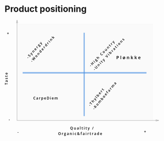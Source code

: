 # Product positioning

<svg width="604" height="455" viewBox="0 0 604 455" version="1.1" xmlns="http://www.w3.org/2000/svg" xmlns:sketch="http://www.bohemiancoding.com/sketch/ns">
 <g id="Page-1" fill="none" fill-rule="evenodd" sketch:type="MSPage">
  <rect id="Rectangle-1" stroke="#979797" opacity="0.075" fill="#d8d8d8" sketch:type="MSShapeGroup" x="47" y="16" width="532" height="380"/>
  <path d="M311.5,52.5 L311.5,376.5 L311.5,205.182417" id="Line" stroke-opacity="0.609" stroke="#4990e2" stroke-width="5" stroke-linecap="square" sketch:type="MSShapeGroup"/>
  <path d="M552.5,206.997201 L70.5,206.997201 L315.075481,206.997201" id="Line" stroke-opacity="0.609" stroke="#4990e2" stroke-width="6" stroke-linecap="square" sketch:type="MSShapeGroup"/>
  <text id="Qualtity-" sketch:type="MSTextLayer" font-family="Open Sans" font-size="14" font-weight="633" sketch:alignment="middle" letter-spacing="3.136" fill="#000000"><tspan x="256.6" y="429.56">Qualtity / </tspan><tspan x="209.35" y="450.56">Organic&amp;fairtrade </tspan>
  </text>
  <text id="-Thylbert" sketch:type="MSTextLayer" transform="translate(392.000000, 280.000000) rotate(-50.000000) translate(-392.000000, -280.000000) " font-family="Open Sans" font-size="14" font-weight="633" letter-spacing="3.136" fill="#000000"><tspan x="310.5" y="274">-Thylbert</tspan><tspan x="310.5" y="295">-Komboefarma</tspan>
  </text>
  <text id="CarpeDiem" fill="#4a4a4a" sketch:type="MSTextLayer" font-family="Open Sans" font-size="14" font-weight="633" letter-spacing="2.613"><tspan x="112" y="312" fill="#000000">CarpeDiem</tspan>
  </text>
  <text id="-Synergy" fill="#4a4a4a" sketch:type="MSTextLayer" transform="translate(149.000000, 98.000000) rotate(-48.000000) translate(-149.000000, -98.000000) " font-family="Open Sans" font-size="14" font-weight="633" letter-spacing="3.484"><tspan x="71" y="92" fill="#000000">-Synergy</tspan><tspan x="71" y="113" fill="#000000">-Wonderdrink</tspan>
  </text>
  <text id="-High-Country" sketch:type="MSTextLayer" transform="translate(411.539185, 116.000000) rotate(-46.000000) translate(-411.539185, -116.000000) " font-family="Open Sans" font-size="14" font-weight="633" letter-spacing="3.484" fill="#000000"><tspan x="311.54" y="110">-High Country</tspan><tspan x="311.54" y="131">-Unity Vibrations</tspan>
  </text>
  <text id="-" sketch:type="MSTextLayer" font-family="Open Sans" font-size="14" font-weight="633" line-spacing="12" letter-spacing="3.136" fill="#000000"><tspan x="50" y="445">-</tspan>
  </text>
  <text id="-" sketch:type="MSTextLayer" font-family="Open Sans" font-size="14" font-weight="633" line-spacing="12" letter-spacing="3.136" fill="#000000"><tspan x="16" y="396">-</tspan>
  </text>
  <text id="Taste" sketch:type="MSTextLayer" transform="translate(10.566406, 223.819982) rotate(270.000000) translate(-10.566406, -223.819982) " font-family="Open Sans" font-size="14" font-weight="633" sketch:alignment="middle" line-spacing="14" letter-spacing="3.136" fill="#000000"><tspan x="-19.569" y="225.32">Taste</tspan>
  </text>
  <text id="Plønkke" fill="#7ed321" sketch:type="MSTextLayer" font-family="Open Sans" font-size="18" font-weight="633" line-spacing="13" letter-spacing="4.48"><tspan x="437" y="153" fill="#000000">Plønkke</tspan>
  </text>
  <text id="+" sketch:type="MSTextLayer" font-family="Open Sans" font-size="14" font-weight="633" sketch:alignment="middle" letter-spacing="3.136" fill="#000000"><tspan x="546" y="441.88">+</tspan>
  </text>
  <text id="+" sketch:type="MSTextLayer" font-family="Open Sans" font-size="14" font-weight="633" sketch:alignment="middle" letter-spacing="3.136" fill="#000000"><tspan x="8.875" y="57.64">+</tspan>
  </text>
  <path d="M48.5,392.5 L48.5,0.5" id="Line" stroke="#979797" stroke-linecap="square" sketch:type="MSShapeGroup"/>
  <path id="Line-decoration-1" d="M48.5,0.5 C47.45,4.28000005 46.55,7.52000009 45.5,11.3000001 C47.6,11.3 49.4,11.3 51.5,11.2999999 C50.45,7.51999991 49.55,4.27999995 48.5,0.5 C48.5,0.5 48.5,0.5 48.5,0.5 Z" stroke="#979797" stroke-linecap="square"/>
  <path d="M48.5,393.490353 L603.5,393.490353" id="Line" stroke="#979797" stroke-linecap="square" sketch:type="MSShapeGroup"/>
  <path id="Line-decoration-1" d="M603.5,393.490353 C599.72,392.440353 596.48,391.540353 592.7,390.490353 C592.7,392.590353 592.7,394.390353 592.7,396.490353 C596.48,395.440353 599.72,394.540353 603.5,393.490353 C603.5,393.490353 603.5,393.490353 603.5,393.490353 Z" stroke="#979797" stroke-linecap="square"/>
 </g>
</svg>
